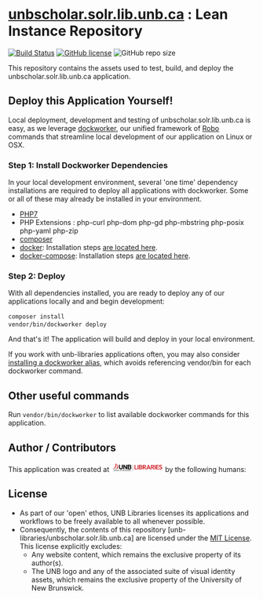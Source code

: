 # [unbscholar.solr.lib.unb.ca](https://unbscholar.solr.lib.unb.ca/) : Lean Instance Repository
[![Build Status](https://github.com/unb-libraries/unbscholar.solr.lib.unb.ca/actions/workflows/test-suite.yaml/badge.svg?branch=prod)](https://github.com/unb-libraries/unbscholar.solr.lib.unb.ca/actions/workflows/test-suite.yaml)
[![GitHub license](https://img.shields.io/github/license/unb-libraries/unbscholar.solr.lib.unb.ca)](https://github.com/unb-libraries/unbscholar.solr.lib.unb.ca/blob/prod/LICENSE)
![GitHub repo size](https://img.shields.io/github/repo-size/unb-libraries/unbscholar.solr.lib.unb.ca?label=lean%20repo%20size)

This repository contains the assets used to test, build, and deploy the unbscholar.solr.lib.unb.ca application.

## Deploy this Application Yourself!
Local deployment, development and testing of unbscholar.solr.lib.unb.ca is easy, as we leverage [dockworker](https://github.com/unb-libraries/dockworker), our unified framework of [Robo](https://robo.li/) commands that streamline local development of our application on Linux or OSX.

### Step 1: Install Dockworker Dependencies
In your local development environment, several 'one time' dependency installations are required to deploy all applications with dockworker. Some or all of these may already be installed in your environment.

* [PHP7](https://php.org/)
* PHP Extensions : php-curl php-dom php-gd php-mbstring php-posix php-yaml php-zip
* [composer](https://getcomposer.org/)
* [docker](https://www.docker.com): Installation steps [are located here](https://docs.docker.com/install/).
* [docker-compose](https://docs.docker.com/compose/): Installation steps [are located here](https://docs.docker.com/compose/install/).

### Step 2: Deploy
With all dependencies installed, you are ready to deploy any of our applications locally and and begin development:

```
composer install
vendor/bin/dockworker deploy
```

And that's it! The application will build and deploy in your local environment.

If you work with unb-libraries applications often, you may also consider [installing a dockworker alias](https://gist.github.com/JacobSanford/1448fece856be371060d0f16ccb1b194), which avoids referencing vendor/bin for each dockworker command.

## Other useful commands
Run ```vendor/bin/dockworker``` to list available dockworker commands for this application.

## Author / Contributors
This application was created at [![UNB Libraries](https://github.com/unb-libraries/assets/raw/master/unblibbadge.png "UNB Libraries")](https://lib.unb.ca) by the following humans:


## License
- As part of our 'open' ethos, UNB Libraries licenses its applications and workflows to be freely available to all whenever possible.
- Consequently, the contents of this repository [unb-libraries/unbscholar.solr.lib.unb.ca] are licensed under the [MIT License](http://opensource.org/licenses/mit-license.html). This license explicitly excludes:
   - Any website content, which remains the exclusive property of its author(s).
   - The UNB logo and any of the associated suite of visual identity assets, which remains the exclusive property of the University of New Brunswick.
